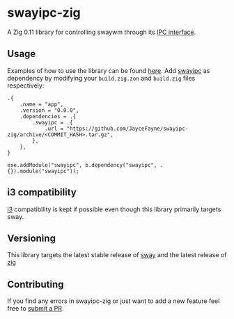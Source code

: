 # swayipc-zig

A Zig 0.11 library for controlling swaywm through its [IPC interface](https://github.com/swaywm/sway/blob/master/sway/sway-ipc.7.scd).

## Usage

Examples of how to use the library can be found [here](examples).
Add [swayipc](https://github.com/JayceFayne/swayipc-zig) as dependency by modifying your `build.zig.zon` and `build.zig` files respectively:

```zig
.{
    .name = "app",
    .version = "0.0.0",
    .dependencies = .{
        .swayipc = .{
            .url = "https://github.com/JayceFayne/swayipc-zig/archive/<COMMIT_HASH>.tar.gz",
        },
    },
}
```

```zig
exe.addModule("swayipc", b.dependency("swayipc", .{}).module("swayipc"));
```

## i3 compatibility

[i3](https://github.com/i3/i3) compatibility is kept if possible even though this library primarily targets sway.

## Versioning

This library targets the latest stable release of [sway](https://github.com/swaywm/sway) and the latest release of [zig](https://github.com/ziglang/zig)

## Contributing

If you find any errors in swayipc-zig or just want to add a new feature feel free to [submit a PR](https://github.com/jaycefayne/swayipc-zig/pulls).
